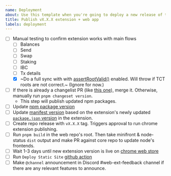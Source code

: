 ```yaml
---
name: Deployment
about: Use this template when you're going to deploy a new release of the extension and web app.
title: Publish vX.X.X extension + web app
labels: deployment
---
```


- [ ] Manual testing to confirm extension works with main flows
  - [ ] Balances
  - [ ] Send
  - [ ] Swap
  - [ ] Staking
  - [ ] IBC
  - [ ] Tx details
  - [x] ~Do a full sync with with [assertRootValid()](https://github.com/penumbra-zone/web/blob/main/packages/query/src/block-processor.ts#L383-L395) enabled. Will throw if TCT roots are not correct.~ (Ignore for now.)
- [ ] If there is already a changelist PR (like [this one](https://github.com/penumbra-zone/web/pull/799)), merge it. Otherwise, manually run `pnpm changeset version`.
  - This step will publish updated npm packages.
- [ ] Update [npm package version](https://github.com/penumbra-zone/web/blob/main/package.json#L3)
- [ ] Update [manifest version](https://github.com/penumbra-zone/web/blob/main/apps/extension/public/manifest.json#L4) based on the extension's newly updated [`package.json` version](https://github.com/penumbra-zone/web/blob/main/apps/extension/package.json) in the extension.
- [ ] Create repo release with `vX.X.X` tag. Triggers approval to run chrome extension publishing.
- [ ] Run `pnpm build` in the web repo's root. Then take minifront & node-status `dist` output and make PR against core repo to update node's frontends.
- [ ] Wait 1-3 days until new extension version is live on [chrome web store](https://chromewebstore.google.com/detail/penumbra-wallet/lkpmkhpnhknhmibgnmmhdhgdilepfghe)
- [ ] Run `Deploy Static Site` [github action](https://github.com/penumbra-zone/web/actions/workflows/deploy-firebase-dapp.yml)
- [ ] Make `@channel` announcement in Discord #web-ext-feedback channel if there are any relevant features to announce.
